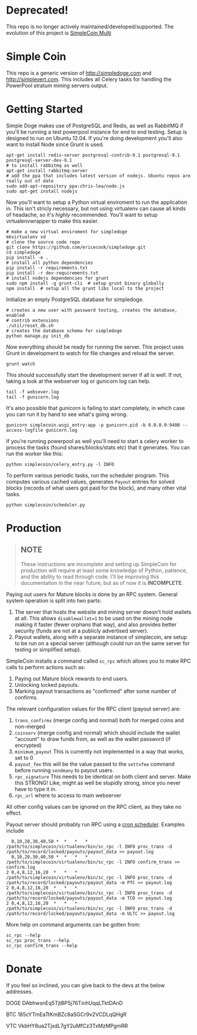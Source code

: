 Deprecated!
===========

This repo is no longer actively maintained/developed/supported. The evolution of
this project is [SimpleCoin Multi](http://github.com/simplecrypto/simplecoin_multi)

Simple Coin
===========

This repo is a generic version of http://simpledoge.com and http://simplevert.com.
This includes all Celery tasks for handling the PowerPool stratum mining servers
output.

Getting Started
===============

Simple Doge makes use of PostgreSQL and Redis, as well as RabbitMQ if you'll
be running a test powerpool instance for end to end testing. Setup is designed
to run on Ubuntu 12.04. If you're doing development you'll also want to install
Node since Grunt is used.

    apt-get install redis-server postgresql-contrib-9.1 postgresql-9.1 postgresql-server-dev-9.1 
    # to install rabbitmq as well
    apt-get install rabbitmq-server
    # add the ppa that includes latest version of nodejs. Ubuntu repos are really out of date
    sudo add-apt-repository ppa:chris-lea/node.js
    sudo apt-get install nodejs

Now you'll want to setup a Python virtual enviroment to run the application in.
This isn't stricly necessary, but not using virtualenv can cause all kinds of 
headache, so it's *highly* recommended. You'll want to setup virtualenvwrapper 
to make this easier.

    # make a new virtual enviroment for simpledoge
    mkvirtualenv sd
    # clone the source code repo
    git clone https://github.com/ericecook/simpledoge.git
    cd simpledoge
    pip install -e .
    # install all python dependencies
    pip install -r requirements.txt
    pip install -r dev-requirements.txt
    # install nodejs dependencies for grunt
    sudo npm install -g grunt-cli  # setup grunt binary globally
    npm install  # setup all the grunt libs local to the project

Initialize an empty PostgreSQL database for simpledoge.

    # creates a new user with password testing, creates the database, enabled
    # contrib extensions
    ./util/reset_db.sh
    # creates the database schema for simpledoge
    python manage.py init_db

Now everything should be ready for running the server. This project uses Grunt
in development to watch for file changes and reload the server.

    grunt watch

This should successfully start the development server if all is well. If not,
taking a look at the webserver log or gunicorn log can help.

    tail -f websever.log
    tail -f gunicorn.log
    
It's also possible that gunicorn is failing to start completely, in which case you can run it
by hand to see what's going wrong.
    
    gunicorn simplecoin.wsgi_entry:app -p gunicorn.pid -b 0.0.0.0:9400 --access-logfile gunicorn.log
    
If you're running powerpool as well you'll need to start a celery worker to process
the tasks (found shares/blocks/stats etc) that it generates. You can run the worker
like this:
    
    python simplecoin/celery_entry.py -l INFO
    
To perform various periodic tasks, run the scheduler program. This computes
various cached values, generates `Payout` entries for solved blocks (records of
what users got paid for the block), and many other vital tasks.

    python simplecoin/scheduler.py
    
Production
===============

> ## NOTE
> These instructions are incomplete and setting up SimpleCoin for
> production will require at least some knowledge of Python, patience, and the
> ability to read through code. I'll be improving this documentation in the near
> future, but as of now it is **INCOMPLETE**.

Paying out users for Mature blocks is done by an RPC system. General system
operation is split into two parts:

1. The server that hosts the website and mining server doesn't hold wallets at
   all. This allows `disablewallet=1` to be used on the mining node making it
   faster (fewer orphans that way), and also provides better security (funds
   are not at a publicly advertised server).
2. Payout wallets, along with a separate instance of simplecoin, are setup to
   be run on a special server (although could run on the same server for
   testing or simplified setup).

SimpleCoin installs a command called `sc_rpc` which allows you to make RPC
calls to perform actions such as:

1. Paying out Mature block rewards to end users.
1. Unlocking locked payouts.
1. Marking payout transactions as "confirmed" after some number of confirms.

The relevant configuration values for the RPC *client* (payout server) are:

1. `trans_confirms` (merge config and normal) both for merged coins and
   non-merged
2. `coinserv` (merge config and normal) which should include the wallet
   "account" to draw funds from, as well as the wallet password (if encrypted)
3. `minimum_payout` This is currently not implemented in a way that works, set
   to 0
4. `payout_fee` this will be the value passed to the `settxfee` command before
   running `sendmany` to payout users.
5. `rpc_signature` This needs to be identical on both client and server. Make
   this STRONG! Like, might as well be stupidly strong, since you never have to
   type it in.
6. `rpc_url` where to access to main webserver

All other config values can be ignored on the RPC client, as they take no effect.

Payout server should probably run RPC using a [cron scheduler](http://kvz.io/blog/2007/07/29/schedule-tasks-on-linux-using-crontab/). Examples include

````
  0,10,20,30,40,50 *  *   *   * /path/to/simplecoin/virtualenv/bin/sc_rpc -l INFO proc_trans -d /path/to/record/locked/payouts/payout_data >> payout.log
  0,10,20,30,40,50 *  *   *   * /path/to/simplecoin/virtualenv/bin/sc_rpc -l INFO confirm_trans >> confirm.log
2 0,4,8,12,16,20  *   *   *     /path/to/simplecoin/virtualenv/bin/sc_rpc -l INFO proc_trans -d /path/to/record/locked/payouts/payout_data -m PTC >> payout.log
2 0,4,8,12,16,20  *   *   *     /path/to/simplecoin/virtualenv/bin/sc_rpc -l INFO proc_trans -d /path/to/record/locked/payouts/payout_data -m TCO >> payout.log
2 0,4,8,12,16,20  *   *   *     /path/to/simplecoin/virtualenv/bin/sc_rpc -l INFO proc_trans -d /path/to/record/locked/payouts/payout_data -m ULTC >> payout.log
````

More help on command arguments can be gotten from:
````
sc_rpc --help
sc_rpc proc_trans --help
sc_rpc confirm_trans --help
````
    
Donate
===============

If you feel so inclined, you can give back to the devs at the below addresses.

DOGE DAbhwsnEq5TjtBP5j76TinhUqqLTktDAnD

BTC 185cYTmEaTtKmBZc8aSGCr9v2VCDLqQHgR

VTC VkbHY8ua2TjxdL7gY2uMfCz3TxMzMPgmRR
